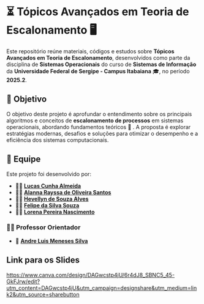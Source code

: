 # ⏳ Tópicos Avançados em Teoria de Escalonamento 🖥️

Este repositório reúne materiais, códigos e estudos sobre **Tópicos Avançados em Teoria de Escalonamento**, desenvolvidos como parte da disciplina de **Sistemas Operacionais** do curso de **Sistemas de Informação** da **Universidade Federal de Sergipe - Campus Itabaiana** 🎓, no período **2025.2**.

## 🎯 Objetivo

O objetivo deste projeto é aprofundar o entendimento sobre os principais algoritmos e conceitos de **escalonamento de processos** em sistemas operacionais, abordando fundamentos teóricos 📖 . A proposta é explorar estratégias modernas, desafios e soluções para otimizar o desempenho e a eficiência dos sistemas computacionais.

## 👥 Equipe

Este projeto foi desenvolvido por:
- 👨‍💻 [**Lucas Cunha Almeida**](https://github.com/LucasCunhaAlmeida)
- 👩‍💻 [**Alanna Rayssa de Oliveira Santos**](https://github.com/alannarayssaa)
- 👩‍💻 [**Hevellyn de Souza Alves**](https://github.com/heveeedesouza)
- 👨‍💻 [**Felipe da Silva Souza**](https://github.com/Miyamura1101)
- 👩‍💻 [**Lorena Pereira Nascimento**](https://github.com/Lorena-pn)

### 👨‍🏫 Professor Orientador
- 🏫 [**Andre Luis Meneses Silva**](https://github.com/andreluisms)

## Link para os Slides

https://www.canva.com/design/DAGwcstp4jU/6r4dJ8_SBNC5_45-GkFJrw/edit?utm_content=DAGwcstp4jU&utm_campaign=designshare&utm_medium=link2&utm_source=sharebutton